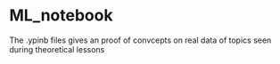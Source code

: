 # ML_notebook
The .ypinb files gives an proof of convcepts on real data of topics seen during theoretical lessons  
